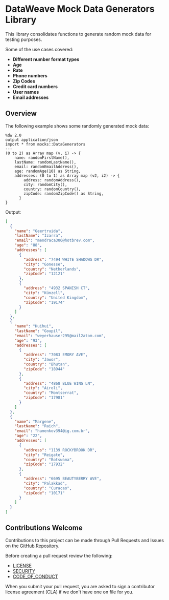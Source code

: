 # DataWeave Mock Data Generators Library

This library consolidates functions to generate random mock data for testing purposes.

Some of the use cases covered:

- **Different number format types**
- **Age**
- **Rate**
- **Phone numbers**
- **Zip Codes**
- **Credit card numbers**
- **User names**
- **Email addresses**

## Overview

The following example shows some randomly generated mock data:

```dataweave
%dw 2.0
output application/json
import * from mocks::DataGenerators
---
(0 to 2) as Array map (v, i) -> {
    name: randomFirstName(),
    lastName: randomLastName(),
    email: randomEmailAddress(),
    age: randomAge(10) as String,
    addresses: (0 to 1) as Array map (v2, i2) -> {
        address: randomAddress(),
        city: randomCity(),
        country: randomCountry(),
        zipCode: randomZipCode() as String,
      }
}

```

Output:

```json
[
  {
    "name": "Geertruida",
    "lastName": "Izarra",
    "email": "mendraca306@hotbrev.com",
    "age": "88",
    "addresses": [
      {
        "address": "7494 WHITE SHADOWS DR",
        "city": "Gonesse",
        "country": "Netherlands",
        "zipCode": "12121"
      },
      {
        "address": "4932 SPANISH CT",
        "city": "Künzell",
        "country": "United Kingdom",
        "zipCode": "19174"
      }
    ]
  },
  {
    "name": "Huihui",
    "lastName": "Goupil",
    "email": "weyerhauser295@mail2atom.com",
    "age": "93",
    "addresses": [
      {
        "address": "7083 EMORY AVE",
        "city": "Jawor",
        "country": "Bhutan",
        "zipCode": "18944"
      },
      {
        "address": "4868 BLUE WING LN",
        "city": "Airoli",
        "country": "Montserrat",
        "zipCode": "17981"
      }
    ]
  },
  {
    "name": "Margene",
    "lastName": "Raich",
    "email": "hamenkov394@ig.com.br",
    "age": "22",
    "addresses": [
      {
        "address": "1139 ROCKYBROOK DR",
        "city": "Reigate",
        "country": "Botswana",
        "zipCode": "17932"
      },
      {
        "address": "6695 BEAUTYBERRY AVE",
        "city": "Palakkad",
        "country": "Curacao",
        "zipCode": "10171"
      }
    ]
  }
]
```
## Contributions Welcome

Contributions to this project can be made through Pull Requests and Issues on the
[GitHub Repository](https://github.com/mulesoft/data-weave-mock-data-generators-library).

Before creating a pull request review the following:

* [LICENSE](https://github.com/mulesoft/data-weave-mock-data-generators-library/blob/master/LICENSE.txt)
* [SECURITY](https://github.com/mulesoft/data-weave-mock-data-generators-library/blob/master/SECURITY.md)
* [CODE_OF_CONDUCT](https://github.com/mulesoft/data-weave-mock-data-generators-library/blob/master/CODE_OF_CONDUCT.md)

When you submit your pull request, you are asked to sign a contributor license agreement (CLA) if we don't have one on file for you.
